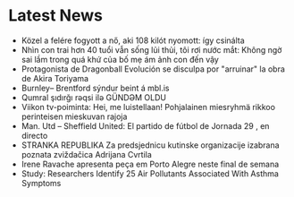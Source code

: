 # Latest News
-  Közel a felére fogyott a nő, aki 108 kilót nyomott: így csinálta
-  Nhìn con trai hơn 40 tuổi vẫn sống lủi thủi, tôi rơi nước mắt: Không ngờ sai lầm trong quá khứ của bố mẹ ám ảnh con đến vậy
-  Protagonista de Dragonball Evolución se disculpa por "arruinar" la obra de Akira Toriyama
-  Burnley– Brentford sýndur beint á mbl.is
-  Qumral şıdırğı rəqsi ilə GÜNDƏM OLDU
-  Viikon tv-poiminta: Hei, me luistellaan! Pohjalainen miesryhmä rikkoo perinteisen mieskuvan rajoja
-  Man. Utd – Sheffield United: El partido de fútbol de Jornada 29 , en directo
-  STRANKA REPUBLIKA Za predsjednicu kutinske organizacije izabrana poznata zviždačica Adrijana Cvrtila
-  Irene Ravache apresenta peça em Porto Alegre neste final de semana
-  Study: Researchers Identify 25 Air Pollutants Associated With Asthma Symptoms
